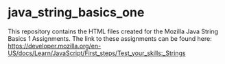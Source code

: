# java_string_basics_one
This repository contains the HTML files created for the Mozilla Java String Basics 1 Assignments. The link to these
assignments can be found here: https://developer.mozilla.org/en-US/docs/Learn/JavaScript/First_steps/Test_your_skills:_Strings
